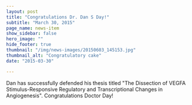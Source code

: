 ```yaml
---
layout: post
title: "Congratulations Dr. Dan S Day!"
subtitle: "March 30, 2015"
page_name: news-item
show_sidebar: false
hero_image: ""
hide_footer: true
thumbnail: "/img/news-images/20150603_145153.jpg"
thumbnail_alt: "Congratulatory cake"
date: "2015-03-30"

---
```


Dan has successfully defended his thesis titled \"The Dissection of VEGFA Stimulus-Responsive Regulatory and Transcriptional Changes in Angiogenesis\". Congratulations Doctor Day!